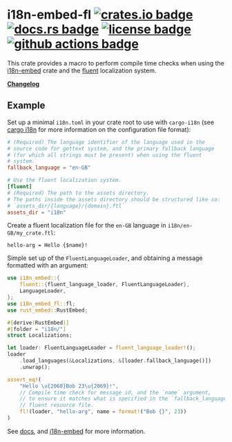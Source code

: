 # i18n-embed-fl [![crates.io badge](https://img.shields.io/crates/v/i18n-embed-fl.svg)](https://crates.io/crates/i18n-embed-fl) [![docs.rs badge](https://docs.rs/i18n-embed-fl/badge.svg)](https://docs.rs/i18n-embed-fl/) [![license badge](https://img.shields.io/github/license/kellpossible/cargo-i18n)](https://github.com/kellpossible/cargo-i18n/blob/master/i18n-embed-fl/LICENSE.txt) [![github actions badge](https://github.com/kellpossible/cargo-i18n/workflows/Rust/badge.svg)](https://github.com/kellpossible/cargo-i18n/actions?query=workflow%3ARust)

This crate provides a macro to perform compile time checks when using the [i18n-embed](https://crates.io/crates/i18n-embed) crate and the [fluent](https://www.projectfluent.org/) localization system.

**[Changelog](https://github.com/kellpossible/cargo-i18n/blob/master/i18n-embed-fl/CHANGELOG.md)**

## Example

Set up a minimal `i18n.toml` in your crate root to use with `cargo-i18n` (see [cargo i18n](https://crates.io/crates/cargo-i18n) for more information on the configuration file format):

```toml
# (Required) The language identifier of the language used in the
# source code for gettext system, and the primary fallback language
# (for which all strings must be present) when using the fluent
# system.
fallback_language = "en-GB"

# Use the fluent localization system.
[fluent]
# (Required) The path to the assets directory.
# The paths inside the assets directory should be structured like so:
# `assets_dir/{language}/{domain}.ftl`
assets_dir = "i18n"
```

Create a fluent localization file for the `en-GB` language in `i18n/en-GB/my_crate.ftl`:

```fluent
hello-arg = Hello {$name}!
```

Simple set up of the `FluentLanguageLoader`, and obtaining a message formatted with an argument:

```rust
use i18n_embed::{
    fluent::{fluent_language_loader, FluentLanguageLoader},
    LanguageLoader,
};
use i18n_embed_fl::fl;
use rust_embed::RustEmbed;

#[derive(RustEmbed)]
#[folder = "i18n/"]
struct Localizations;

let loader: FluentLanguageLoader = fluent_language_loader!();
loader
    .load_languages(&Localizations, &[loader.fallback_language()])
    .unwrap();

assert_eq!(
    "Hello \u{2068}Bob 23\u{2069}!",
    // Compile time check for message id, and the `name` argument,
    // to ensure it matches what is specified in the `fallback_language`'s
    // fluent resource file.
    fl!(loader, "hello-arg", name = format!("Bob {}", 23))
)
```

See [docs](https://docs.rs/i18n-embed-fl/), and [i18n-embed](https://crates.io/crates/i18n-embed) for more information.
